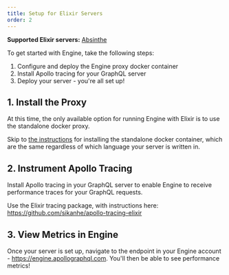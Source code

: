 ```yaml
---
title: Setup for Elixir Servers
order: 2
---
```


**Supported Elixir servers:** [Absinthe](https://github.com/absinthe-graphql/absinthe)

To get started with Engine, take the following steps:

1. Configure and deploy the Engine proxy docker container
2. Install Apollo tracing for your GraphQL server
3. Deploy your server - you're all set up!

## 1. Install the Proxy

At this time, the only available option for running Engine with Elixir is to use the standalone docker proxy.

Skip to [the instructions](/standalone-proxy.html) for installing the standalone docker container, which are the same regardless of which language your server is written in.

## 2. Instrument Apollo Tracing

Install Apollo tracing in your GraphQL server to enable Engine to receive performance traces for your GraphQL requests.

Use the Elixir tracing package, with instructions here: https://github.com/sikanhe/apollo-tracing-elixir

## 3. View Metrics in Engine

Once your server is set up, navigate to the endpoint in your Engine account - https://engine.apollographql.com. You'll then be able to see performance metrics!

